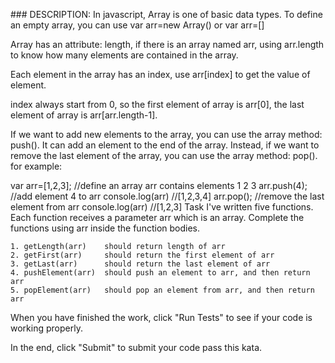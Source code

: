 ### DESCRIPTION:
In javascript, Array is one of basic data types. To define an empty array, you can use var arr=new Array() or var arr=[]

Array has an attribute: length, if there is an array named arr, using arr.length to know how many elements are contained in the array.

Each element in the array has an index, use arr[index] to get the value of element.

index always start from 0, so the first element of array is arr[0], the last element of array is arr[arr.length-1].

If we want to add new elements to the array, you can use the array method: push(). It can add an element to the end of the array. Instead, if we want to remove the last element of the array, you can use the array method: pop(). for example:

var arr=[1,2,3];     //define an array arr contains elements 1 2 3
arr.push(4);         //add element 4 to arr
console.log(arr)     //[1,2,3,4]
arr.pop();           //remove the last element from arr
console.log(arr)     //[1,2,3]
Task
I've written five functions. Each function receives a parameter arr which is an array. Complete the functions using arr inside the function bodies.

    1. getLength(arr)    should return length of arr
    2. getFirst(arr)     should return the first element of arr
    3. getLast(arr)      should return the last element of arr
    4. pushElement(arr)  should push an element to arr, and then return arr
    5. popElement(arr)   should pop an element from arr, and then return arr
When you have finished the work, click "Run Tests" to see if your code is working properly.

In the end, click "Submit" to submit your code pass this kata.